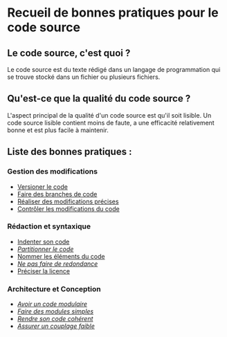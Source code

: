 Recueil de bonnes pratiques pour le code source
===============================================

Le code source, c'est quoi ?
----------------------------

Le code source est du texte rédigé dans un langage de programmation qui se trouve stocké dans un fichier ou plusieurs fichiers.

Qu'est-ce que la qualité du code source ?
-----------------------------------------

L'aspect principal de la qualité d'un code source est qu'il soit lisible. Un code source lisible contient moins de faute, a une efficacité relativement bonne et est plus facile à maintenir.

Liste des bonnes pratiques :
----------------------------

### Gestion des modifications
* [Versioner le code](./pratiques/Code-Modif-1-versioner.md)
* [Faire des branches de code](./pratiques/Code-Modif-2-branches.md)
* [Réaliser des modifications précises](./pratiques/Code-Modif-3-modifications.md)
* [Contrôler les modifications du code](./pratiques/Code-Modif-4-modifications-control.md)


### Rédaction et syntaxique

* [Indenter son code](./pratiques/Code-Redac-1-indenter.md)
* _[Partitionner le code](./pratiques/Code-Redac-2-partitionner.md)_
* [Nommer les éléments du code](./pratiques/Code-Redac-3-nommer.md)
* _[Ne pas faire de redondance](./pratiques/Code-Redac-4-clone.md)_
* [Préciser la licence](./pratiques/Code-Redac-5-licence.md)


### Architecture et Conception
* _[Avoir un code modulaire](./pratiques/Code-Archi-1-modules.md)_
* _[Faire des modules simples](./pratiques/Code-Archi-2-fonction.md)_
* _[Rendre son code cohérent](./pratiques/Code-Archi-3-coherence.md)_
* _[Assurer un couplage faible](./pratiques/Code-Archi-4-couplage.md)_
